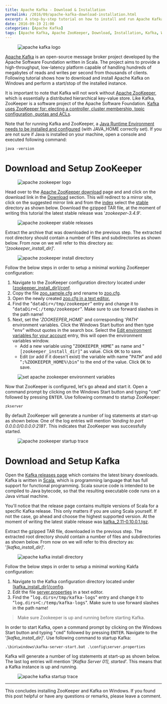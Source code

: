 ```yaml
---
title: Apache Kafka - Download & Installation 
permalink: /2016/09/apache-kafka-download-installation.html
excerpt: A step-by-step tutorial on how to install and run Apache Kafka on Windows.
date: 2016-09-19 21:00
categories: [Apache Kafka]
tags: [Apache Kafka, Apache ZooKeeper, Download, Installation, Kafka, Windows, ZooKeeper]
---
```


<figure>
    <img src="{{ site.url }}/assets/images/logos/apache-kafka-logo.png" alt="apache kafka logo">
</figure>

[Apache Kafka](http://kafka.apache.org/) is an open-source message broker project developed by the Apache Software Foundation written in Scala. The project aims to provide a high-throughput, low-latency platform capable of handling hundreds of megabytes of reads and writes per second from thousands of clients. Following tutorial shows how to download and install Apache Kafka on Windows and perform a start/stop of the installed instance. 


It is important to note that Kafka will not work without [Apache ZooKeeper](https://zookeeper.apache.org/), which is essentially a distributed hierarchical key-value store. Like Kafka, ZooKeeper is a software project of the Apache Software Foundation. [Kafka uses ZooKeeper for: electing a controller, cluster membership, topic configuration, quotas and ACLs](https://www.quora.com/What-is-the-actual-role-of-ZooKeeper-in-Kafka).

Note that for running Kafka and ZooKeeper, a [Java Runtime Environment needs to be installed and configured](http://www.oracle.com/technetwork/java/javase/downloads/index.html) (with JAVA_HOME correctly set). If you are not sure if Java is installed on your machine, open a console and executed following command: 

``` plaintext
java -version
```

# Download and Setup ZooKeeper

<figure>
    <img src="{{ site.url }}/assets/images/logos/apache-zookeeper-logo.png" alt="apache zookeeper logo">
</figure>

Head over to the [Apache ZooKeeper download](https://zookeeper.apache.org/releases.html) page and and click on the download link in the <ins>Download</ins> section. This will redirect to a mirror site, click on the suggested mirror link and from the <ins>index</ins> select the <ins>stable</ins> directory as shown below. Download the gzipped TAR file, at the moment of writing this tutorial the latest stable release was '<var>zookeeper-3.4.9</var>'.

<figure>
    <img src="{{ site.url }}/assets/images/apache-kafka/apache-zookeeper-stable-releases.png" alt="apache zookeeper stable releases">
</figure>

Extract the archive that was downloaded in the previous step. The extracted root directory should contain a number of files and subdirectories as shown below. From now on we will refer to this directory as: '<var>[zookeeper_install_dir]</var>'.

<figure>
    <img src="{{ site.url }}/assets/images/apache-kafka/apache-zookeeper-install-directory.png" alt="apache zookeeper install directory">
</figure>

Follow the below steps in order to setup a minimal working ZooKeeper configuration:
1. Navigate to the ZooKeeper configuration directory located under <ins>[zookeeper_install_dir]/conf</ins>.
2. Copy the file <ins>zoo_sample.cfg</ins> and rename to <ins>zoo.cfg</ins>.
3. Open the newly created <ins>zoo.cfg<ins> in a text editor.
4. Find the "<kbd>dataDir=/tmp/zookeeper</kbd>" entry and change it to "<kbd>dataDir=C:/temp/zookeeper</kbd>". Make sure to use forward slashes in the path name!
5. Next, set the '<var>ZOOKEEPER_HOME</var>' and corresponding '<var>PATH</var>' environment variables. Click the Windows Start button and then type "<kbd>env</kbd>" without quotes in the search box. Select the <ins>Edit environment variables for your account</ins> entry, this will open the environment variables window. 
    * Add a new variable using "<kbd>ZOOKEEPER_HOME</kbd>" as name and "<kbd>[zookeeper_install_dir]</kbd>" as value. Click <kbd>OK</kbd> to to save.
    * Edit (or add if it doesn't exist) the variable with name "<kbd>PATH</kbd>" and add "<kbd>;%ZOOKEEPER_HOME%\bin</kbd>" to the end of the value. Click <kbd>OK</kbd> to save.

<figure>
    <img src="{{ site.url }}/assets/images/apache-kafka/set-apache-zookeeper-environment-variables.png" alt="set apache zookeeper environment variables">
</figure>

Now that ZooKeeper is configured, let's go ahead and start it. Open a command prompt by clicking on the Windows Start button and typing "<kbd>cmd</kbd>" followed by pressing <kbd>ENTER</kbd>. Use following command to startup ZooKeeper:

``` plaintext
zkserver
```

By default ZooKeeper will generate a number of log statements at start-up as shown below. One of the log entries will mention '<var>binding to port 0.0.0.0/0.0.0.0:2181</var>'. This indicates that ZooKeeper was successfully started.

<figure>
    <img src="{{ site.url }}/assets/images/apache-kafka/apache-zookeeper-startup-trace.png" alt="apache zookeeper startup trace">
</figure>

# Download and Setup Kafka

Open the [Kafka releases page](http://kafka.apache.org/downloads.html) which contains the latest binary downloads. Kafka is written in [Scala](https://www.scala-lang.org/), which is programming language that has full support for functional programming. Scala source code is intended to be compiled to Java bytecode, so that the resulting executable code runs on a Java virtual machine.

You'll notice that the release page contains multiple versions of Scala for a specific Kafka release. This only matters if you are using Scala yourself. If not the case, go ahead and choose the highest supported version. At the moment of writing the latest stable release was [kafka_2.11-0.10.0.1.tgz](https://www.apache.org/dyn/closer.cgi?path=/kafka/0.10.0.1/kafka_2.11-0.10.0.1.tgz).

Extract the gzipped TAR file, downloaded in the previous step. The extracted root directory should contain a number of files and subdirectories as shown below. From now on we will refer to this directory as: '<var>[kafka_install_dir]</var>'.

<figure>
    <img src="{{ site.url }}/assets/images/apache-kafka/apache-kafka-install-directory.png" alt="apache kafka install directory">
</figure>

Follow the below steps in order to setup a minimal working Kakfa configuration: 
1. Navigate to the Kafka configuration directory located under <ins>[kafka_install_dir]/config</ins>.
2. Edit the file <ins>server.properties</ins> in a text editor.
3. Find the "<kbd>log.dirs=/tmp/kafka-logs</kbd>" entry and change it to "<kbd>log.dirs=C:/temp/kafka-logs</kbd>". Make sure to use forward slashes in the path name!

> Make sure Zookeeper is up and running before starting Kafka. 

In order to start Kafka, open a command prompt by clicking on the Windows Start button and typing "<kbd>cmd</kbd>" followed by pressing <kbd>ENTER</kbd>. Navigate to the '<var>[kafka_install_dir]</var>'. Use following command to startup Kafka: 

``` plaintext
.\bin\windows\kafka-server-start.bat .\config\server.properties
```

Kafka will generate a number of log statements at start-up as shown below. The last log entries will mention '<var>[Kafka Server 01], started</var>'. This means that a Kafka instance is up and running.

<figure>
    <img src="{{ site.url }}/assets/images/apache-kafka/apache-kafka-startup-trace.png" alt="apache kafka startup trace">
</figure>

---

This concludes installing ZooKeeper and Kafka on Windows. If you found this post helpful or have any questions or remarks, please leave a comment.
